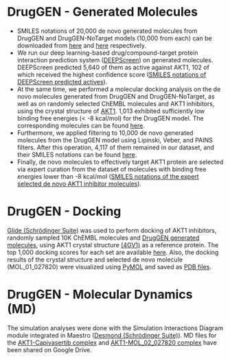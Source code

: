 # DrugGEN - Generated Molecules
- SMILES notations of 20,000 de novo generated molecules from DrugGEN and DrugGEN-NoTarget models (10,000 from each) can be downloaded from [here](generated_molecules/DrugGEN_generated_molecules.csv) and [here](generated_molecules/DrugGEN-NoTarget_generated_molecules.csv) respectively.
- We run our deep learning-based drug/compound-target protein interaction prediction system ([DEEPScreen](https://pubs.rsc.org/en/content/articlehtml/2020/sc/c9sc03414e)) on generated molecules. DEEPScreen predicted 5,640 of them as active against AKT1, 102 of which received the highest confidence score ([SMILES notations of DEEPScreen predicted actives](generated_molecules/DrugGEN_deepscreen_actives.csv)).
- At the same time, we performed a molecular docking analysis on the de novo molecules generated from DrugGEN and DrugGEN-NoTarget, as well as on randomly selected ChEMBL molecules and AKT1 inhibitors, using the crystal structure of [AKT1](https://www.rcsb.org/structure/4gv1). 1,013 exhibited sufficiently low binding free energies (< -8 kcal/mol) for the DrugGEN model. The corresponding molecules can be found [here](generated_molecules/DrugGEN_generated_molecules_docking_th8.csv).
- Furthermore, we applied filtering to 10,000 de novo generated molecules from the DrugGEN model using Lipinski, Veber, and PAINS filters. After this operation, 4,117 of them remained in our dataset, and their SMILES notations can be found [here](generated_molecules/DrugGEN_generated_molecules_physicofilter.csv).
- Finally, de novo molecules to effectively target AKT1 protein are selected via expert curation from the dataset of molecules with binding free energies lower than -8 kcal/mol ([SMILES notations of the expert selected de novo AKT1 inhibitor molecules](generated_molecules/Selected_denovo_AKT1_inhibitors.csv)).
# DrugGEN - Docking
[Glide (Schrödinger Suite)](https://www.schrodinger.com/products/glide) was used to perform docking of AKT1 inhibitors, randomly sampled 10K ChEMBL molecules and [DrugGEN generated molecules](generated_molecules), using AKT1 crystal structure [(4GV1)](https://www.rcsb.org/structure/4GV1) as a reference protein. The top 1,000 docking scores for each set are available [here](docking). Also, the docking results of the crystal structure and selected de novo molecule (MOL_01_027820) were visualized using [PyMOL](https://www.schrodinger.com/products/pymol) and saved as [PDB files](docking). 
# DrugGEN - Molecular Dynamics (MD)
The simulation analyses were done with the Simulation Interactions Diagram module integrated in Maestro ([Desmond (Schrödinger Suite)](https://www.schrodinger.com/products/desmond)). MD files for the [AKT1-Capivasertib complex](https://drive.google.com/drive/u/0/folders/1jLBZ7mIjbXnAwe_oNkO4uhdz5N8rgmm2) and [AKT1-MOL_02_027820 complex](https://drive.google.com/drive/u/0/folders/1jJcKbgVYNm5lLkhLe5EZ9waWtOCW7X5x) have been shared on Google Drive. 

